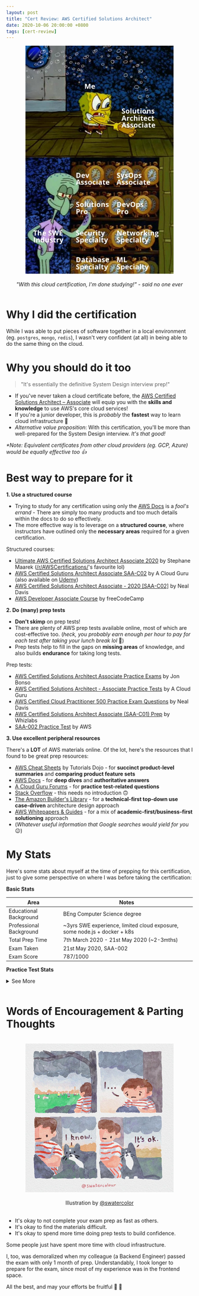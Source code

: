 ```yaml
---
layout: post
title: "Cert Review: AWS Certified Solutions Architect"
date: 2020-10-06 20:00:00 +0800
tags: [cert-review]
---
```


<center>
<img src="/assets/2020-10-06-cert-review-aws-solutions-architect-assoc/too-many-certs.jpg" />
<br />
<br />
<i>"With this cloud certification, I'm done studying!" - said no one ever</i>
</center>
<br />

# Why I did the certification

While I was able to put pieces of software together in a local environment (eg. `postgres`, `mongo`, `redis`), I wasn't very confident (at all) in being able to do the same thing on the cloud.

# Why you should do it too

> "It's essentially the definitive System Design interview prep!"

- If you've never taken a cloud certificate before, the [AWS Certified Solutions Architect – Associate](https://aws.amazon.com/certification/certified-solutions-architect-associate/) will equip you with the **skills and knowledge** to use AWS's core cloud services!
- If you're a junior developer, this is _probably_ the **fastest** way to learn cloud infrastructure 🚀
- _Alternative value proposition_: With this certification, you'll be more than well-prepared for the System Design interview. _It's that good!_

_\*Note: Equivalent certificates from other cloud providers (eg. GCP, Azure) would be equally effective too 👍_

# Best way to prepare for it

**1. Use a structured course**

- Trying to study for any certification using only the [AWS Docs](https://docs.aws.amazon.com/) is a _fool's errand_ - There are simply too many products and too much details within the docs to do so effectively.
- The more effective way is to leverage on a **structured course**, where instructors have outlined only the **necessary areas** required for a given certification.

Structured courses:

- [Ultimate AWS Certified Solutions Architect Associate 2020](https://www.udemy.com/course/aws-certified-solutions-architect-associate-saa-c02/) by Stephane Maarek ([/r/AWSCertifications/](https://www.reddit.com/r/AWSCertifications/)'s favourite lol)
- [AWS Certified Solutions Architect Associate SAA-C02](https://acloud.guru/learn/aws-certified-solutions-architect-associate) by A Cloud Guru (also available on [Udemy](https://www.udemy.com/course/aws-certified-solutions-architect-associate/))
- [AWS Certified Solutions Architect Associate - 2020 [SAA-C02]](https://www.udemy.com/course/aws-certified-solutions-architect-associate-hands-on-labs/) by Neal Davis
- [AWS Developer Associate Course](https://www.freecodecamp.org/news/pass-the-aws-developer-associate-exam-with-this-free-16-hour-course/) by freeCodeCamp

**2. Do (many) prep tests**

- **Don't skimp** on prep tests!
- There are plenty of AWS prep tests available online, most of which are cost-effective too. (_heck, you probably earn enough per hour to pay for each test after taking your lunch break lol_ 🙈)
- Prep tests help to fill in the gaps on **missing areas** of knowledge, and also builds **endurance** for taking long tests.

Prep tests:

- [AWS Certified Solutions Architect Associate Practice Exams](https://www.udemy.com/course/aws-certified-solutions-architect-associate-amazon-practice-exams-saa-c02/) by Jon Bonso
- [AWS Certified Solutions Architect - Associate Practice Tests](https://www.udemy.com/course/aws-certified-solutions-architect-associate-practice-tests/) by A Cloud Guru
- [AWS Certified Cloud Practitioner 500 Practice Exam Questions](https://www.udemy.com/course/aws-certified-cloud-practitioner-practice-exams-c/) by Neal Davis
- [AWS Certified Solutions Architect Associate (SAA-C01) Prep](https://www.udemy.com/course/aws-certified-solutions-architect-associate-csaa-c01-prep/) by Whizlabs
- [SAA-002 Practice Test](https://www.aws.training/certification?banner=exam-prep) by AWS

**3. Use excellent peripheral resources**

There's a **LOT** of AWS materials online. Of the lot, here's the resources that I found to be great prep resources:

- [AWS Cheat Sheets](https://tutorialsdojo.com/aws-cheat-sheets/) by Tutorials Dojo - for **succinct product-level summaries** and **comparing product feature sets**
- [AWS Docs](https://docs.aws.amazon.com/) - for **deep dives** and **authoritative answers**
- [A Cloud Guru Forums](https://acloud.guru/forums) - for **practice test-related questions**
- [Stack Overflow](https://stackoverflow.com/search?q=aws) - this needs no introduction 🙃
- [The Amazon Builder's Library](https://aws.amazon.com/builders-library) - for a **technical-first top-down use case-driven** architecture design approach
- [AWS Whitepapers & Guides](https://aws.amazon.com/whitepapers) - for a mix of **academic-first/business-first solutioning** approach
- (_Whatever useful information that Google searches would yield for you_ 😉)

# My Stats

Here's some stats about myself at the time of prepping for this certification, just to give some perspective on where I was before taking the certification:

**Basic Stats**

| Area                    | Notes                                                                     |
| ----------------------- | ------------------------------------------------------------------------- |
| Educational Background  | BEng Computer Science degree                                              |
| Professional Background | ~3yrs SWE experience, limited cloud exposure, some node.js + docker + k8s |
| Total Prep Time         | 7th March 2020 - 21st May 2020 (~2-3mths)                                 |
| Exam Taken              | 21st May 2020, SAA-002                                                    |
| Exam Score              | 787/1000                                                                  |

**Practice Test Stats**

<details markdown="1">
<summary>See More</summary>

| Test Try/Score %  | 1st | 2nd | 3rd |
| ----------------- | --- | --- | --- |
| ACG Course 1      | 54  | 83  | 88  |
| ACG Course 2      | 53  | 69  | 82  |
| ACG Test 1        | 64  | 80  | 95  |
| ACG Test 2        | 67  | 78  | 84  |
| ACG Test 3        | 76  | 78  | 92  |
| Jon Bonso 1       | 66  | 92  | 89  |
| Jon Bonso 2       | 70  | 86  | 90  |
| Jon Bonso 3       | 72  | 84  | 96  |
| Jon Bonso 4       | 75  | 89  | 95  |
| Jon Bonso 5       | 70  | -   | -   |
| Jon Bonso 6       | 72  | -   | -   |
| AWS CSAA Practice | 65  | -   | -   |

_\*Note: I took the AWS CSAA Practice only after doing all the other practice tests_

</details>
<br />

# Words of Encouragement & Parting Thoughts

<center>
<br />
<img src="/assets/2020-10-06-cert-review-aws-solutions-architect-assoc/swatercolor-its-ok.jpg" />
<br />
<br />
Illustration by <a href="https://www.instagram.com/p/CFFGUa-H14q/">@swatercolor</a>
</center>
<br />

- It's okay to not complete your exam prep as fast as others.
- It's okay to find the materials difficult.
- It's okay to spend more time doing prep tests to build confidence.

Some people just have spent more time with cloud infrastructure.

I, too, was demoralized when my colleague (a Backend Engineer) passed the exam with only 1 month of prep. Understandably, I took longer to prepare for the exam, since most of my experience was in the frontend space.

All the best, and may your efforts be fruitful 🍇 🙂
